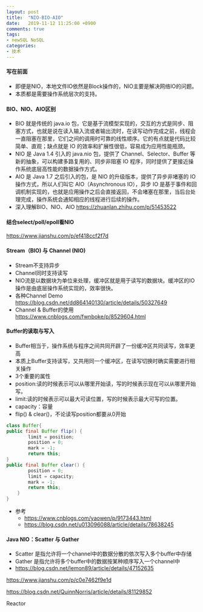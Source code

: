 ```yaml
---
layout: post
title:  "NIO-BIO-AIO"
date:   2019-11-12 11:25:00 +0900
comments: true
tags:
- newSQL NoSQL 
categories:
- 技术
---
```

#### 写在前面
- 即便是NIO，本地文件IO依然是Block操作的，NIO主要是解决网络IO的问题。
- 本质都是需要操作系统层次的支持。

#### BIO、NIO、AIO区别
- BIO 就是传统的 java.io 包，它是基于流模型实现的，交互的方式是同步、阻塞方式，也就是说在读入输入流或者输出流时，在读写动作完成之前，线程会一直阻塞在那里，它们之间的调用时可靠的线性顺序。它的有点就是代码比较简单、直观；缺点就是 IO 的效率和扩展性很低，容易成为应用性能瓶颈。
- NIO 是 Java 1.4 引入的 java.nio 包，提供了 Channel、Selector、Buffer 等新的抽象，可以构建多路复用的、同步非阻塞 IO 程序，同时提供了更接近操作系统底层高性能的数据操作方式。
- AIO 是 Java 1.7 之后引入的包，是 NIO 的升级版本，提供了异步非堵塞的 IO 操作方式，所以人们叫它 AIO（Asynchronous IO），异步 IO 是基于事件和回调机制实现的，也就是应用操作之后会直接返回，不会堵塞在那里，当后台处理完成，操作系统会通知相应的线程进行后续的操作。
- 深入理解BIO、NIO、AIO <https://zhuanlan.zhihu.com/p/51453522>

#### 结合select/poll/epoll看NIO
<https://www.jianshu.com/p/ef418ccf2f7d>

#### Stream（BIO) 与 Channel (NIO)
- Stream不支持异步
- Channel同时支持读写
- NIO流是以数据块为单位来处理，缓冲区就是用于读写的数据块。缓冲区的IO操作是由底层操作系统实现的，效率很快。
- 各种Channel Demo <https://blog.csdn.net/dd864140130/article/details/50327649>
- Channel & Buffer的使用<https://www.cnblogs.com/fwnboke/p/8529604.html>
#### Buffer的读取与写入
- Buffer相当于，操作系统与程序之间共同开辟了一份缓冲区共同读写，效率更高
- 本质上Buffer支持读写，又共用同一个缓冲区，在读写切换时确实需要进行相关操作
- 3个重要的属性
 - position:读的时候表示可以从哪里开始读，写的时候表示现在可以从哪里开始写。
 - limit:读的时候表示可以最大可读位置，写的时候表示最大可写的位置。
 - capacity：容量
- flip() & clear()，不论读写position都要从0开始
```java
class Buffer{
public final Buffer flip() {
        limit = position;
        position = 0;
        mark = -1;
        return this;
}
public final Buffer clear() {
        position = 0;
        limit = capacity;
        mark = -1;
        return this;
    }
}
```
- 参考
    - <https://www.cnblogs.com/yaowen/p/9173443.html>
    - <https://blog.csdn.net/u013096088/article/details/78638245>
    
#### Java NIO：Scatter 与 Gather
- Scatter 是指允许将一个channel中的数据分散的依次写入多个buffer中存储
- Gather 是指允许将多个buffer中的数据按某种顺序写入一个channel中
- <https://blog.csdn.net/lemon89/article/details/47152635>




https://www.jianshu.com/p/c0e7462f9e1d

https://blog.csdn.net/QuinnNorris/article/details/81129852

Reactor